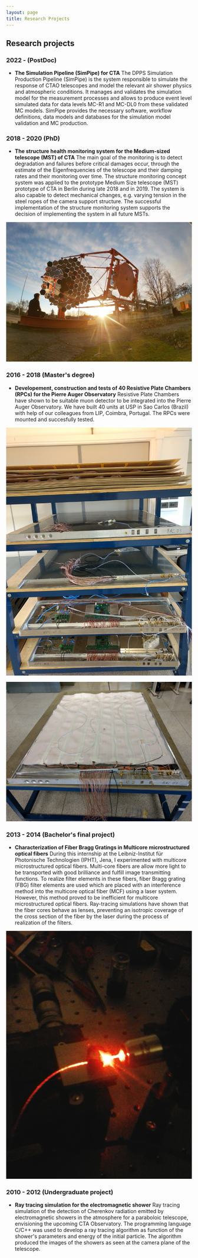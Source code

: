 ```yaml
---
layout: page
title: Research Projects
---
```

## Research projects

### 2022 -  (PostDoc)
- **The Simulation Pipeline (SimPipe) for CTA**
The DPPS Simulation Production Pipeline (SimPipe) is the system responsible to simulate the response of CTAO telescopes and model the relevant air shower physics and atmospheric conditions. It manages and validates the simulation model for the measurement processes and allows to produce event level simulated data for data levels MC-R1 and MC-DL0 from these validated MC models. SimPipe provides the necessary software, workflow definitions, data models and databases for the simulation model validation and MC production.

### 2018 - 2020 (PhD)
- **The structure health monitoring system for the Medium-sized telescope (MST) of CTA**
The main goal of the monitoring is to detect degradation and failures before critical damages occur, through the estimate of the Eigenfrequencies of the telescope and their damping rates and their monitoring over time. The structure monitoring concept system was applied to the prototype Medium Size telescope (MST) prototype of CTA in Berlin during late 2018 and in 2019. The system is also capable to detect mechanical changes, e.g. varying tension in the steel ropes of the camera support structure. The successful implementation of the structure monitoring system supports the decision of implementing the system in all future MSTs.

![Sunset at the MST prototype in Adlershof](mst.jpg)

### 2016 - 2018 (Master's degree)
- **Developement, construction and tests of 40 Resistive Plate Chambers (RPCs) for the Pierre Auger Observatory**
Resistive Plate Chambers have shown to be suitable muon detector to be integrated into the Pierre Auger Observatory. We have built 40 units at USP in Sao Carlos (Brazil) with help of our colleagues from LIP, Coimbra, Portugal. The RPCs were mounted and succesfully tested.

![4 mounted and functioning RPCs](RPC.jpg)

![One RPC during assembly](RPC2.jpg)

### 2013 - 2014 (Bachelor's final project)
- **Characterization of Fiber Bragg Gratings in Multicore microstructured optical fibers**
During this internship at the Leibniz-Institut für Photonische Technologien (IPHT), Jena, I experimented with multicore microstructured optical fibers. Multi-core fibers are allow more light to be transported with good brilliance and fulfill image transmitting functions. To realize filter elements in these fibers, fiber Bragg grating (FBG) filter elements are used which are placed with an interference method into the multicore optical fiber (MCF) using a laser system. However, this method proved to be inefficient for multicore microstructured optical fibers. Ray-tracing simulations have shown that the fiber cores behave as lenses, preventing an isotropic coverage of the cross section of the fiber by the laser during the process of realization of the filters.

![Experimental setup with optical laser and fiber](fiber.jpg)

### 2010 - 2012 (Undergraduate project)
- **Ray tracing simulation for the electromagnetic shower**
Ray tracing simulation of the detection of Cherenkov radiation emitted by electromagnetic showers in the atmosphere for a paraboloic telescope, envisioning the upcoming CTA Observatory. The programming language C/C++ was used to develop a ray tracing algorithm as function of the shower's parameters and energy of the initial particle. The algorithm produced the images of the showers as seen at the camera plane of the telescope. 
